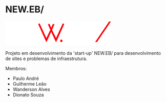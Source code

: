 # NEW.EB/

![Alt text](https://raw.githubusercontent.com/WandersonAlves/neweb/master/res/assets/about/logo.png?raw=true)

Projeto em desenvolvimento da 'start-up' NEW.EB/ para desenvolvimento de sites e problemas de infraestrutura.

Membros:

- Paulo André
- Guilherme Leão
- Wanderson Alves
- Dionato Souza
